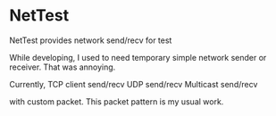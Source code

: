 # NetTest
NetTest provides network send/recv for test

While developing, I used to need temporary simple network sender or receiver. That was annoying.

Currently,
TCP client send/recv
UDP send/recv
Multicast send/recv

with custom packet. This packet pattern is my usual work.
